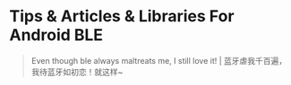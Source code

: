 # Tips & Articles & Libraries For Android BLE
> Even though ble always maltreats me, I still love it! | 蓝牙虐我千百遍，我待蓝牙如初恋！就这样~
